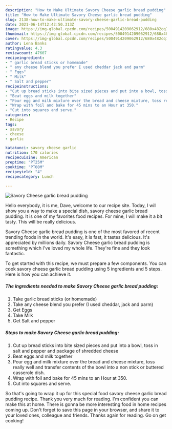 ```yaml
---
description: "How to Make Ultimate Savory Cheese garlic bread pudding"
title: "How to Make Ultimate Savory Cheese garlic bread pudding"
slug: 2138-how-to-make-ultimate-savory-cheese-garlic-bread-pudding
date: 2021-06-14T12:42:50.313Z
image: https://img-global.cpcdn.com/recipes/5004914209062912/680x482cq70/savory-cheese-garlic-bread-pudding-recipe-main-photo.jpg
thumbnail: https://img-global.cpcdn.com/recipes/5004914209062912/680x482cq70/savory-cheese-garlic-bread-pudding-recipe-main-photo.jpg
cover: https://img-global.cpcdn.com/recipes/5004914209062912/680x482cq70/savory-cheese-garlic-bread-pudding-recipe-main-photo.jpg
author: Lena Banks
ratingvalue: 4.3
reviewcount: 47607
recipeingredient:
- " garlic bread sticks or homemade"
- " any cheese blend you prefer I used cheddar jack and parm"
- " Eggs"
- " Milk"
- " Salt and pepper"
recipeinstructions:
- "Cut up bread sticks into bite sized pieces and put into a bowl, toss in salt and pepper and package of shredded cheese"
- "Beat eggs and milk together"
- "Pour egg and milk mixture over the bread and cheese mixture, toss really well and transfer contents of the bowl into a non stick or buttered casserole dish."
- "Wrap with foil and bake for 45 mins to an Hour at 350."
- "Cut into squares and serve."
categories:
- Recipe
tags:
- savory
- cheese
- garlic

katakunci: savory cheese garlic 
nutrition: 170 calories
recipecuisine: American
preptime: "PT25M"
cooktime: "PT60M"
recipeyield: "4"
recipecategory: Lunch

---
```



![Savory Cheese garlic bread pudding](https://img-global.cpcdn.com/recipes/5004914209062912/680x482cq70/savory-cheese-garlic-bread-pudding-recipe-main-photo.jpg)

Hello everybody, it is me, Dave, welcome to our recipe site. Today, I will show you a way to make a special dish, savory cheese garlic bread pudding. It is one of my favorites food recipes. For mine, I will make it a bit tasty. This will be really delicious.



Savory Cheese garlic bread pudding is one of the most favored of recent trending foods in the world. It's easy, it is fast, it tastes delicious. It's appreciated by millions daily. Savory Cheese garlic bread pudding is something which I've loved my whole life. They're fine and they look fantastic.


To get started with this recipe, we must prepare a few components. You can cook savory cheese garlic bread pudding using 5 ingredients and 5 steps. Here is how you can achieve it.

<!--inarticleads1-->

##### The ingredients needed to make Savory Cheese garlic bread pudding:

1. Take  garlic bread sticks (or homemade)
1. Take  any cheese blend you prefer (I used cheddar, jack and parm)
1. Get  Eggs
1. Take  Milk
1. Get  Salt and pepper




<!--inarticleads2-->

##### Steps to make Savory Cheese garlic bread pudding:

1. Cut up bread sticks into bite sized pieces and put into a bowl, toss in salt and pepper and package of shredded cheese
1. Beat eggs and milk together
1. Pour egg and milk mixture over the bread and cheese mixture, toss really well and transfer contents of the bowl into a non stick or buttered casserole dish.
1. Wrap with foil and bake for 45 mins to an Hour at 350.
1. Cut into squares and serve.




So that's going to wrap it up for this special food savory cheese garlic bread pudding recipe. Thank you very much for reading. I'm confident you can make this at home. There is gonna be more interesting food in home recipes coming up. Don't forget to save this page in your browser, and share it to your loved ones, colleague and friends. Thanks again for reading. Go on get cooking!
